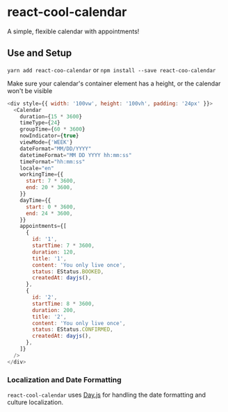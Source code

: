 # react-cool-calendar

A simple, flexible calendar with appointments!

## Use and Setup

`yarn add react-coo-calendar` or `npm install --save react-coo-calendar`

Make sure your calendar's container element has a height, or the calendar won't be visible

```js
<div style={{ width: '100vw', height: '100vh', padding: '24px' }}>
  <Calendar
    duration={15 * 3600}
    timeType={24}
    groupTime={60 * 3600}
    nowIndicator={true}
    viewMode={'WEEK'}
    dateFormat="MM/DD/YYYY"
    datetimeFormat="MM DD YYYY hh:mm:ss"
    timeFormat="hh:mm:ss"
    locale="en"
    workingTime={{
      start: 7 * 3600,
      end: 20 * 3600,
    }}
    dayTime={{
      start: 0 * 3600,
      end: 24 * 3600,
    }}
    appointments={[
      {
        id: '1',
        startTime: 7 * 3600,
        duration: 120,
        title: '1',
        content: 'You only live once',
        status: EStatus.BOOKED,
        createdAt: dayjs(),
      },
      {
        id: '2',
        startTime: 8 * 3600,
        duration: 200,
        title: '2',
        content: 'You only live once',
        status: EStatus.CONFIRMED,
        createdAt: dayjs(),
      },
    ]}
  />
</div>
```

### Localization and Date Formatting

`react-cool-calendar` uses [Day.js](https://day.js.org) for handling the date formatting and culture localization.